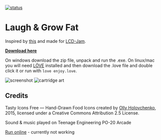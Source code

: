 [![status](https://travis-ci.org/premek/laugh-grow-fat.svg)](https://travis-ci.org/premek/laugh-grow-fat)


# Laugh & Grow Fat
Inspired by [this](http://famicase.com/17/softs/076.html) and made for [LCD-Jam](https://itch.io/jam/lcd-jam). 

**[Download here](../../releases)**

On windows download the zip file, unpack and run the .exe. On linux/mac you will need [LÖVE](https://love2d.org/) installed and then download the .love file and double click it or run with `love enjoy.love`.


![screenshot](https://pbs.twimg.com/media/DcdY_BVX0AYg4kT.jpg:small)
![cartridge art](http://famicase.com/17/softs/076.jpg)


## Credits
Tasty Icons Free — Hand-Drawn Food Icons created by [Olly Holovchenko](http://handdrawngoods.com), 2015, licensed under a
Creative Commons Attribution 2.5 License.

Sound & music played on Teenage Engineering PO-20 Arcade

[Run online](https://premek.github.io/laugh-grow-fat/) - currently not working

